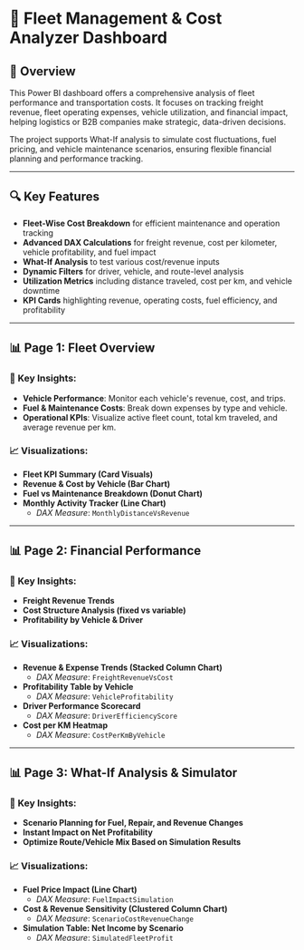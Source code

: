 # 🚚 Fleet Management & Cost Analyzer Dashboard

## 📌 Overview  
This Power BI dashboard offers a comprehensive analysis of fleet performance and transportation costs. It focuses on tracking freight revenue, fleet operating expenses, vehicle utilization, and financial impact, helping logistics or B2B companies make strategic, data-driven decisions.

The project supports What-If analysis to simulate cost fluctuations, fuel pricing, and vehicle maintenance scenarios, ensuring flexible financial planning and performance tracking.

---

## 🔍 Key Features  
- **Fleet-Wise Cost Breakdown** for efficient maintenance and operation tracking  
- **Advanced DAX Calculations** for freight revenue, cost per kilometer, vehicle profitability, and fuel impact  
- **What-If Analysis** to test various cost/revenue inputs  
- **Dynamic Filters** for driver, vehicle, and route-level analysis  
- **Utilization Metrics** including distance traveled, cost per km, and vehicle downtime  
- **KPI Cards** highlighting revenue, operating costs, fuel efficiency, and profitability  

---

## 📊 Page 1: Fleet Overview  

### 🔑 Key Insights:  
- **Vehicle Performance**: Monitor each vehicle's revenue, cost, and trips.  
- **Fuel & Maintenance Costs**: Break down expenses by type and vehicle.  
- **Operational KPIs**: Visualize active fleet count, total km traveled, and average revenue per km.

### 📈 Visualizations:  
- **Fleet KPI Summary (Card Visuals)**  
- **Revenue & Cost by Vehicle (Bar Chart)**  
- **Fuel vs Maintenance Breakdown (Donut Chart)**  
- **Monthly Activity Tracker (Line Chart)**  
  - *DAX Measure*: `MonthlyDistanceVsRevenue`

---

## 📊 Page 2: Financial Performance  

### 🔑 Key Insights:  
- **Freight Revenue Trends**  
- **Cost Structure Analysis (fixed vs variable)**  
- **Profitability by Vehicle & Driver**  

### 📈 Visualizations:  
- **Revenue & Expense Trends (Stacked Column Chart)**  
  - *DAX Measure*: `FreightRevenueVsCost`  
- **Profitability Table by Vehicle**  
  - *DAX Measure*: `VehicleProfitability`  
- **Driver Performance Scorecard**  
  - *DAX Measure*: `DriverEfficiencyScore`  
- **Cost per KM Heatmap**  
  - *DAX Measure*: `CostPerKmByVehicle`

---

## 📊 Page 3: What-If Analysis & Simulator  

### 🔑 Key Insights:  
- **Scenario Planning for Fuel, Repair, and Revenue Changes**  
- **Instant Impact on Net Profitability**  
- **Optimize Route/Vehicle Mix Based on Simulation Results**  

### 📈 Visualizations:  
- **Fuel Price Impact (Line Chart)**  
  - *DAX Measure*: `FuelImpactSimulation`  
- **Cost & Revenue Sensitivity (Clustered Column Chart)**  
  - *DAX Measure*: `ScenarioCostRevenueChange`  
- **Simulation Table: Net Income by Scenario**  
  - *DAX Measure*: `SimulatedFleetProfit`  

